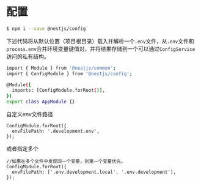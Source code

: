 # 配置

```bash
$ npm i --save @nestjs/config
```

下述代码将从默认位置（项目根目录）载入并解析一个`.env`文件，从`.env`文件和`process.env`合并环境变量键值对，并将结果存储到一个可以通过`ConfigService`访问的私有结构。

```bash
import { Module } from '@nestjs/common';
import { ConfigModule } from '@nestjs/config';

@Module({
  imports: [ConfigModule.forRoot()],
})
export class AppModule {}
```

自定义env文件路径

```tsx
ConfigModule.forRoot({
  envFilePath: '.development.env',
});
```

或者指定多个

```tsx
//如果在多个文件中发现同一个变量，则第一个变量优先。
ConfigModule.forRoot({
  envFilePath: ['.env.development.local', '.env.development'],
});
```